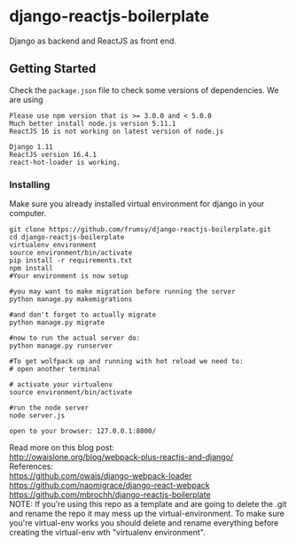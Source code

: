 # django-reactjs-boilerplate
Django as backend and ReactJS as front end.

## Getting Started
Check the `package.json` file to check some versions of dependencies. 
We are using
```
Please use npm version that is >= 3.0.0 and < 5.0.0
Much better install node.js version 5.11.1
ReactJS 16 is not working on latest version of node.js

Django 1.11
ReactJS version 16.4.1
react-hot-loader is working.
```
### Installing
Make sure you already installed virtual environment for django in your computer.
```
git clone https://github.com/frumsy/django-reactjs-boilerplate.git
cd django-reactjs-boilerplate
virtualenv environment
source environment/bin/activate
pip install -r requirements.txt
npm install
#Your environment is now setup

#you may want to make migration before running the server
python manage.py makemigrations

#and don't forget to actually migrate
python manage.py migrate

#now to run the actual server do:
python manage.py runserver

#To get wolfpack up and running with hot reload we need to:
# open another terminal

# activate your virtualenv
source environment/bin/activate

#run the node server
node server.js

open to your browser: 127.0.0.1:8000/
```

Read more on this blog post:
<br/>
http://owaislone.org/blog/webpack-plus-reactjs-and-django/
<br/>
References:
<br/>
https://github.com/owais/django-webpack-loader
<br/>
https://github.com/naomigrace/django-react-webpack
<br/>
https://github.com/mbrochh/django-reactjs-boilerplate
<br/>
NOTE:
    If you're using this repo as a template and are going to delete the .git and rename the repo it may mess up the virtual-environment. To make sure you're virtual-env works you should delete and rename everything before creating the virtual-env wth "virtualenv environment".
